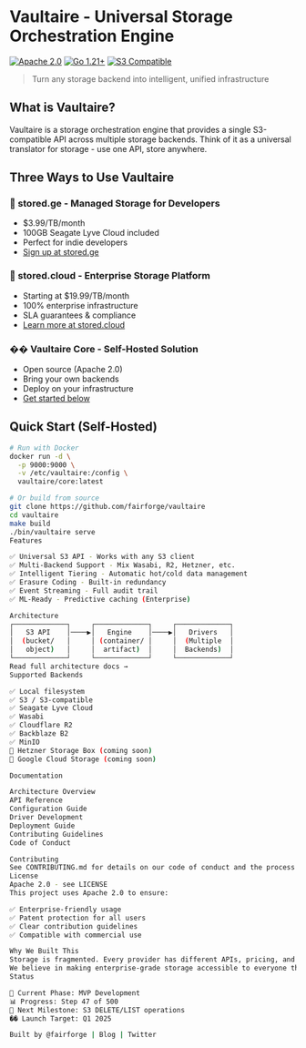 # Vaultaire - Universal Storage Orchestration Engine

[![Apache 2.0](https://img.shields.io/badge/license-Apache%202.0-blue.svg)](LICENSE)
[![Go 1.21+](https://img.shields.io/badge/go-1.21+-00ADD8.svg)](https://go.dev/)
[![S3 Compatible](https://img.shields.io/badge/S3-Compatible-orange.svg)](docs/s3-api.md)

> Turn any storage backend into intelligent, unified infrastructure

## What is Vaultaire?

Vaultaire is a storage orchestration engine that provides a single S3-compatible API across multiple storage backends. Think of it as a universal translator for storage - use one API, store anywhere.

## Three Ways to Use Vaultaire

### 🚀 stored.ge - Managed Storage for Developers
- $3.99/TB/month
- 100GB Seagate Lyve Cloud included
- Perfect for indie developers
- [Sign up at stored.ge](https://stored.ge)

### 🏢 stored.cloud - Enterprise Storage Platform
- Starting at $19.99/TB/month
- 100% enterprise infrastructure
- SLA guarantees & compliance
- [Learn more at stored.cloud](https://stored.cloud)

### ��️ Vaultaire Core - Self-Hosted Solution
- Open source (Apache 2.0)
- Bring your own backends
- Deploy on your infrastructure
- [Get started below](#quick-start)

## Quick Start (Self-Hosted)

```bash
# Run with Docker
docker run -d \
  -p 9000:9000 \
  -v /etc/vaultaire:/config \
  vaultaire/core:latest

# Or build from source
git clone https://github.com/fairforge/vaultaire
cd vaultaire
make build
./bin/vaultaire serve
Features

✅ Universal S3 API - Works with any S3 client
✅ Multi-Backend Support - Mix Wasabi, R2, Hetzner, etc.
✅ Intelligent Tiering - Automatic hot/cold data management
✅ Erasure Coding - Built-in redundancy
✅ Event Streaming - Full audit trail
✅ ML-Ready - Predictive caching (Enterprise)

Architecture
┌─────────────┐     ┌─────────────┐     ┌─────────────┐
│   S3 API    │────▶│   Engine    │────▶│   Drivers   │
│  (bucket/   │     │ (container/ │     │  (Multiple  │
│   object)   │     │  artifact)  │     │  Backends)  │
└─────────────┘     └─────────────┘     └─────────────┘
Read full architecture docs →
Supported Backends

✅ Local filesystem
✅ S3 / S3-compatible
✅ Seagate Lyve Cloud
✅ Wasabi
✅ Cloudflare R2
✅ Backblaze B2
✅ MinIO
🔄 Hetzner Storage Box (coming soon)
🔄 Google Cloud Storage (coming soon)

Documentation

Architecture Overview
API Reference
Configuration Guide
Driver Development
Deployment Guide
Contributing Guidelines
Code of Conduct

Contributing
See CONTRIBUTING.md for details on our code of conduct and the process for submitting pull requests.
License
Apache 2.0 - see LICENSE
This project uses Apache 2.0 to ensure:

✅ Enterprise-friendly usage
✅ Patent protection for all users
✅ Clear contribution guidelines
✅ Compatible with commercial use

Why We Built This
Storage is fragmented. Every provider has different APIs, pricing, and capabilities. Vaultaire unifies them all behind a single, intelligent interface.
We believe in making enterprise-grade storage accessible to everyone through intelligent orchestration.
Status

🚧 Current Phase: MVP Development
📊 Progress: Step 47 of 500
🎯 Next Milestone: S3 DELETE/LIST operations
�� Launch Target: Q1 2025

Built by @fairforge | Blog | Twitter
